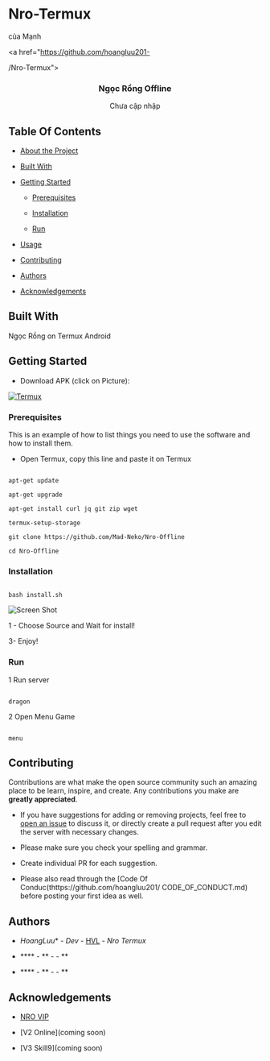 # Nro-Termux
của Mạnh
<br/>

<p align="center">

  <a href="https://github.com/hoangluu201-

  /Nro-Termux">

    

  <h3 align="center">Ngọc Rồng Offline</h3>

  <p align="center">Chưa cập nhập 

## Table Of Contents

* [About the Project](#about-the-project)

* [Built With](#built-with)

* [Getting Started](#getting-started)

  * [Prerequisites](#prerequisites)

  * [Installation](#installation)

  *  [Run](#run)

* [Usage](#usage)

* [Contributing](#contributing)

* [Authors](#authors)

* [Acknowledgements](#acknowledgements)

## Built With

Ngọc Rồng on Termux Android

## Getting Started

 - Download APK (click on Picture): 

<a href="https://download.apkcombo.com/com.termux/Termux_0.119.1_apkcombo.com.apk?ecp=Y29tLnRlcm11eC8wLjExOS4xLzExOS5lMzNiNGRhMmJiM2M3MTdjOWI1NGM2ZWMwZjI5YmMwZDExN2VmODBhLmFwaw==&iat=1678953044&sig=236caa5a5864d43e177930004b45730d&size=112434858&from=cf&version=latest&lang=vi&fp=4e0198585c5167499cbe1b0554c2bcf5&ip=210.245.51.174" target="_blank"><img alt="Termux" src="https://github.com/Mad-Neko/Nro-Offline/blob/main/icon/termux.png" />

</a>

### Prerequisites

This is an example of how to list things you need to use the software and how to install them.

* Open Termux, copy this line and paste it on Termux

```

apt-get update

apt-get upgrade

apt-get install curl jq git zip wget

termux-setup-storage

git clone https://github.com/Mad-Neko/Nro-Offline

cd Nro-Offline

```

### Installation

```

bash install.sh

```

![Screen Shot](images/screenshot4.png)

1 - Choose Source and  Wait for install!

 

3- Enjoy!

### Run

1 Run server

```

dragon

```

2 Open Menu Game

```

menu

```

## Contributing

Contributions are what make the open source community such an amazing place to be learn, inspire, and create. Any contributions you make are **greatly appreciated**.

* If you have suggestions for adding or removing projects, feel free to [open an issue](https://github.com/hoangluu201) to discuss it, or directly create a pull request after you edit the server with necessary changes.

* Please make sure you check your spelling and grammar.

* Create individual PR for each suggestion.

* Please also read through the [Code Of Conduc(thttps://github.com/hoangluu201/ CODE_OF_CONDUCT.md) before posting your first idea as well.

## Authors

* *HoangLuu** - *Dev* - [HVL](https://github.com/hoangluu201/) - *Nro Termux*

* **** - ** - []() - **

* **** - ** - []() - **

## Acknowledgements

* [NRO VIP ](https://github.com/hoangluu201/Nro-Termux)

* [V2 Online](coming soon)

* [V3 Skill9](coming soon)

